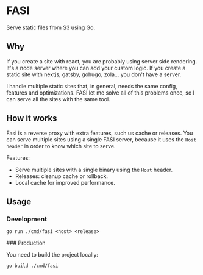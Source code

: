 # FASI

Serve static files from S3 using Go.

## Why

If you create a site with react, you are probably using server side rendering. It's a node server where you can add your custom logic. If you create a static site with nextjs, gatsby, gohugo, zola... you don't have a server.

I handle multiple static sites that, in general, needs the same config, features and optimizations. FASI let me solve all of this problems once, so I can serve all the sites with the same tool.

## How it works

Fasi is a reverse proxy with extra features, such us cache or releases. You can serve multiple sites using a single FASI server, because it uses the `Host header` in order to know which site to serve.

Features:

- Serve multiple sites with a single binary using the `Host` header.
- Releases: cleanup cache or rollback.
- Local cache for improved performance.

## Usage

### Development

```
go run ./cmd/fasi <host> <release>
```

### Production 

You need to build the project locally:

```
go build ./cmd/fasi
```
